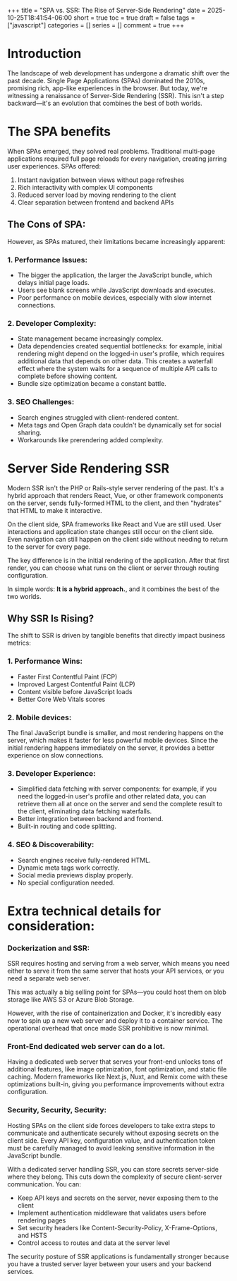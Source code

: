 +++
title = "SPA vs. SSR: The Rise of Server-Side Rendering"
date = 2025-10-25T18:41:54-06:00
short = true
toc = true
draft = false
tags = ["javascript"]
categories = []
series = []
comment = true
+++

# Introduction
The landscape of web development has undergone a dramatic shift over the past decade. Single Page Applications (SPAs) dominated the 2010s, promising rich, app-like experiences in the browser. But today, we're witnessing a renaissance of Server-Side Rendering (SSR). This isn't a step backward—it's an evolution that combines the best of both worlds.  

# The SPA benefits
When SPAs emerged, they solved real problems. Traditional multi-page applications required full page reloads for every navigation, creating jarring user experiences. SPAs offered:

1. Instant navigation between views without page refreshes
2. Rich interactivity with complex UI components
3. Reduced server load by moving rendering to the client
4. Clear separation between frontend and backend APIs

## The Cons of SPA:
However, as SPAs matured, their limitations became increasingly apparent:

### 1. Performance Issues:

* The bigger the application, the larger the JavaScript bundle, which delays initial page loads.
* Users see blank screens while JavaScript downloads and executes.
* Poor performance on mobile devices, especially with slow internet connections.

### 2. Developer Complexity:

* State management became increasingly complex.
* Data dependencies created sequential bottlenecks: for example, initial rendering might depend on the logged-in user's profile, which requires additional data that depends on other data. This creates a waterfall effect where the system waits for a sequence of multiple API calls to complete before showing content.
* Bundle size optimization became a constant battle.

### 3. SEO Challenges:

* Search engines struggled with client-rendered content.
* Meta tags and Open Graph data couldn't be dynamically set for social sharing.
* Workarounds like prerendering added complexity.

# Server Side Rendering SSR

Modern SSR isn't the PHP or Rails-style server rendering of the past. It's a hybrid approach that renders React, Vue, or other framework components on the server, sends fully-formed HTML to the client, and then "hydrates" that HTML to make it interactive.  

On the client side, SPA frameworks like React and Vue are still used. User interactions and application state changes still occur on the client side. Even navigation can still happen on the client side without needing to return to the server for every page.

The key difference is in the initial rendering of the application. After that first render, you can choose what runs on the client or server through routing configuration.

In simple words: **It is a hybrid approach.**, and it combines the best of the two worlds.  

## Why SSR Is Rising?
The shift to SSR is driven by tangible benefits that directly impact business metrics:  

### 1. Performance Wins:
* Faster First Contentful Paint (FCP)
* Improved Largest Contentful Paint (LCP)
* Content visible before JavaScript loads
* Better Core Web Vitals scores

### 2. Mobile devices:
The final JavaScript bundle is smaller, and most rendering happens on the server, which makes it faster for less powerful mobile devices. Since the initial rendering happens immediately on the server, it provides a better experience on slow connections.

### 3. Developer Experience:
* Simplified data fetching with server components: for example, if you need the logged-in user's profile and other related data, you can retrieve them all at once on the server and send the complete result to the client, eliminating data fetching waterfalls.
* Better integration between backend and frontend.
* Built-in routing and code splitting.

### 4. SEO & Discoverability:
* Search engines receive fully-rendered HTML.
* Dynamic meta tags work correctly.
* Social media previews display properly.
* No special configuration needed.

# Extra technical details for consideration:

### Dockerization and SSR:
SSR requires hosting and serving from a web server, which means you need either to serve it from the same server that hosts your API services, or you need a separate web server.

This was actually a big selling point for SPAs—you could host them on blob storage like AWS S3 or Azure Blob Storage.

However, with the rise of containerization and Docker, it's incredibly easy now to spin up a new web server and deploy it to a container service. The operational overhead that once made SSR prohibitive is now minimal.

### Front-End dedicated web server can do a lot.
Having a dedicated web server that serves your front-end unlocks tons of additional features, like image optimization, font optimization, and static file caching. Modern frameworks like Next.js, Nuxt, and Remix come with these optimizations built-in, giving you performance improvements without extra configuration.

### Security, Security, Security:
Hosting SPAs on the client side forces developers to take extra steps to communicate and authenticate securely without exposing secrets on the client side. Every API key, configuration value, and authentication token must be carefully managed to avoid leaking sensitive information in the JavaScript bundle.

With a dedicated server handling SSR, you can store secrets server-side where they belong. This cuts down the complexity of secure client-server communication. You can:

* Keep API keys and secrets on the server, never exposing them to the client
* Implement authentication middleware that validates users before rendering pages
* Set security headers like Content-Security-Policy, X-Frame-Options, and HSTS
* Control access to routes and data at the server level

The security posture of SSR applications is fundamentally stronger because you have a trusted server layer between your users and your backend services.



